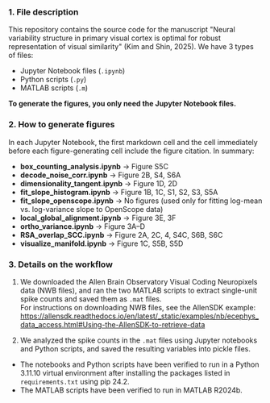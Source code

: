 ### 1. File description

This repository contains the source code for the manuscript "Neural variability structure in primary visual cortex is optimal for robust representation of visual similarity" (Kim and Shin, 2025). We have 3 types of files:

- Jupyter Notebook files (`.ipynb`)  
- Python scripts (`.py`)  
- MATLAB scripts (`.m`)  

**To generate the figures, you only need the Jupyter Notebook files.**

### 2. How to generate figures

In each Jupyter Notebook, the first markdown cell and the cell immediately before each figure-generating cell include the figure citation. In summary:

- **box_counting_analysis.ipynb** → Figure S5C  
- **decode_noise_corr.ipynb** → Figure 2B, S4, S6A  
- **dimensionality_tangent.ipynb** → Figure 1D, 2D  
- **fit_slope_histogram.ipynb** → Figure 1B, 1C, S1, S2, S3, S5A  
- **fit_slope_openscope.ipynb** → No figures (used only for fitting log-mean vs. log-variance slope to OpenScope data)  
- **local_global_alignment.ipynb** → Figure 3E, 3F  
- **ortho_variance.ipynb** → Figure 3A–D  
- **RSA_overlap_SCC.ipynb** → Figure 2A, 2C, 4, S4C, S6B, S6C  
- **visualize_manifold.ipynb** → Figure 1C, S5B, S5D  

### 3. Details on the workflow

1. We downloaded the Allen Brain Observatory Visual Coding Neuropixels data (NWB files), and ran the two MATLAB scripts to extract single-unit spike counts and saved them as `.mat` files.  
   For instructions on downloading NWB files, see the AllenSDK example:  
   https://allensdk.readthedocs.io/en/latest/_static/examples/nb/ecephys_data_access.html#Using-the-AllenSDK-to-retrieve-data

2. We analyzed the spike counts in the `.mat` files using Jupyter notebooks and Python scripts, and saved the resulting variables into pickle files.

- The notebooks and Python scripts have been verified to run in a Python 3.11.10 virtual environment after installing the packages listed in `requirements.txt` using pip 24.2. 
- The MATLAB scripts have been verified to run in MATLAB R2024b.
